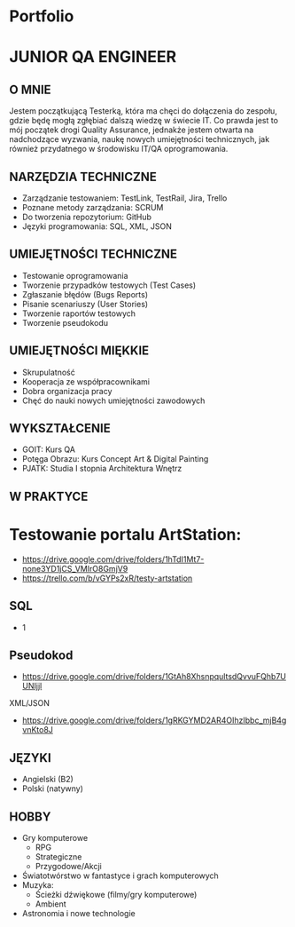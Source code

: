 # Portfolio

# JUNIOR QA ENGINEER

## O MNIE
Jestem początkującą Testerką, która ma chęci do dołączenia do zespołu, gdzie będę mogłą zgłębiać dalszą wiedzę w świecie IT.
Co prawda jest to mój początek drogi Quality Assurance, jednakże jestem otwarta na nadchodzące wyzwania, naukę nowych umiejętności technicznych, jak również przydatnego w środowisku IT/QA oprogramowania.

## NARZĘDZIA TECHNICZNE
* Zarządzanie testowaniem: TestLink, TestRail, Jira, Trello
* Poznane metody zarządzania: SCRUM
* Do tworzenia repozytorium: GitHub
* Języki programowania: SQL, XML, JSON

## UMIEJĘTNOŚCI TECHNICZNE
* Testowanie oprogramowania
* Tworzenie przypadków testowych (Test Cases)
* Zgłaszanie błędów (Bugs Reports)
* Pisanie scenariuszy (User Stories)
* Tworzenie raportów testowych
* Tworzenie pseudokodu

## UMIEJĘTNOŚCI MIĘKKIE
* Skrupulatność
* Kooperacja ze współpracownikami
* Dobra organizacja pracy
* Chęć do nauki nowych umiejętności zawodowych

## WYKSZTAŁCENIE
* GOIT: Kurs QA
* Potęga Obrazu: Kurs Concept Art & Digital Painting
* PJATK: Studia I stopnia Architektura Wnętrz

## W PRAKTYCE

# Testowanie portalu ArtStation:
* https://drive.google.com/drive/folders/1hTdI1Mt7-none3YD1jCS_VMIrO8GmjV9
* https://trello.com/b/vGYPs2xR/testy-artstation

## SQL
* 1

## Pseudokod
* https://drive.google.com/drive/folders/1GtAh8XhsnpqultsdQvvuFQhb7UUNIjjl

XML/JSON
* https://drive.google.com/drive/folders/1gRKGYMD2AR4OIhzIbbc_mjB4gvnKto8J

## JĘZYKI
* Angielski (B2)
* Polski (natywny)

## HOBBY
* Gry komputerowe
  * RPG
  * Strategiczne
  * Przygodowe/Akcji
* Światotwórstwo w fantastyce i grach komputerowych
* Muzyka:
  * Ścieżki dźwiękowe (filmy/gry komputerowe)
  * Ambient
* Astronomia i nowe technologie
